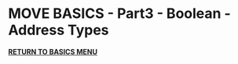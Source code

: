 # MOVE BASICS - Part3 - Boolean - Address Types


<a href="https://github.com/net2devcrypto/MOVE-Smart-Contracts/tree/main/index/BASICS"><b>RETURN TO BASICS MENU</b></a>
